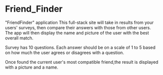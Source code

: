 # Friend_Finder
"FriendFinder" application
This full-stack site will take in results from your users' surveys, then compare their answers with those from other users.
The app will then display the name and picture of the user with the best overall match.

Survey  has 10 questions.
Each answer should be on a scale of 1 to 5 based on how much the user agrees or disagrees with a question.

Once found the current user's most compatible friend,the result is displayed with a picture and a name.



